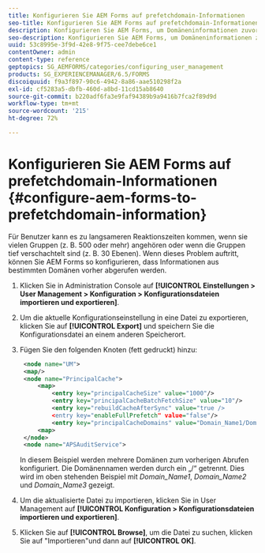 ```yaml
---
title: Konfigurieren Sie AEM Forms auf prefetchdomain-Informationen
seo-title: Konfigurieren Sie AEM Forms auf prefetchdomain-Informationen
description: Konfigurieren Sie AEM Forms, um Domäneninformationen zuvor abzurufen, wenn es zu einer langsameren Reaktionszeit kommt, aufgrund der tief verschachtelten Gruppen oder wenn Sie ein Mitglied mehrerer Gruppen sind.
seo-description: Konfigurieren Sie AEM Forms, um Domäneninformationen zuvor abzurufen, wenn es zu einer langsameren Reaktionszeit kommt, aufgrund der tief verschachtelten Gruppen oder wenn Sie ein Mitglied mehrerer Gruppen sind.
uuid: 53c8995e-3f9d-42e8-9f75-cee7debe6ce1
contentOwner: admin
content-type: reference
geptopics: SG_AEMFORMS/categories/configuring_user_management
products: SG_EXPERIENCEMANAGER/6.5/FORMS
discoiquuid: f9a3f897-90c6-4942-8a86-aae510298f2a
exl-id: cf5283a5-dbfb-460d-a8bd-11cd15ab8640
source-git-commit: b220adf6fa3e9faf94389b9a9416b7fca2f89d9d
workflow-type: tm+mt
source-wordcount: '215'
ht-degree: 72%

---
```


# Konfigurieren Sie AEM Forms auf prefetchdomain-Informationen {#configure-aem-forms-to-prefetchdomain-information}

Für Benutzer kann es zu langsameren Reaktionszeiten kommen, wenn sie vielen Gruppen (z. B. 500 oder mehr) angehören oder wenn die Gruppen tief verschachtelt sind (z. B. 30 Ebenen). Wenn dieses Problem auftritt, können Sie AEM Forms so konfigurieren, dass Informationen aus bestimmten Domänen vorher abgerufen werden.

1. Klicken Sie in Administration Console auf **[!UICONTROL Einstellungen > User Management > Konfiguration > Konfigurationsdateien importieren und exportieren]**.
1. Um die aktuelle Konfigurationseinstellung in eine Datei zu exportieren, klicken Sie auf **[!UICONTROL Export]** und speichern Sie die Konfigurationsdatei an einem anderen Speicherort.
1. Fügen Sie den folgenden Knoten (fett gedruckt) hinzu:

   ```xml
    <node name="UM">
    <map/>
    <node name="PrincipalCache">
        <map>
            <entry key="principalCacheSize" value="1000"/>
            <entry key="principalCacheBatchFetchSize" value="10"/>
            <entry key="rebuildCacheAfterSync" value="true />
            <entry key="enableFullPrefetch" value="false"/>
            <entry key="principalCacheDomains" value="Domain_Name1/Domain_Name2/Domain_Name3"/>
        <map>
    </node>
    <node name="APSAuditService">
   ```

   In diesem Beispiel werden mehrere Domänen zum vorherigen Abrufen konfiguriert. Die Domänennamen werden durch ein „/“ getrennt. Dies wird im oben stehenden Beispiel mit *Domain_Name1*, *Domain_Name2* und *Domain_Name3* gezeigt.

1. Um die aktualisierte Datei zu importieren, klicken Sie in User Management auf **[!UICONTROL Konfiguration > Konfigurationsdateien importieren und exportieren]**.
1. Klicken Sie auf **[!UICONTROL Browse]**, um die Datei zu suchen, klicken Sie auf &quot;Importieren&quot;und dann auf **[!UICONTROL OK]**.
